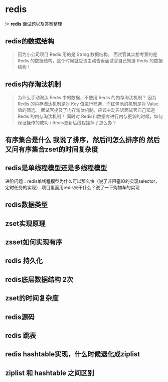 # redis
!> **redis** 面试题以及答案整理


## redis的数据结构
> 因为小公司项目 Redis 用的是 String 数据结构。
> 面试官其实想考察的是 Redis 的数据结构，这个时候就应该主动告诉面试官自己知道 Redis 的数据结构！

## redis内存淘汰机制

> 为什么手动淘汰 Redis 中的数据，不使用 Redis 的内存淘汰机制？
因为 Redis 的内存淘汰机制是对 Key 值进行筛选，而红包池的机制是对 Value 值的筛选。
面试官提及了内存淘汰机制，应该主动告诉面试官自己知道 Redis 的内存淘汰机制！
同时对 Redis和数据库进行内存更新的时候，如何保证操作的成功 / Redis更新后线程挂掉了怎么办？


## 有序集合是什么 我说了排序，然后问怎么排序的 然后又问有序集合zset的时间复杂度



## redis是单线程模型还是多线程模型
进阶问题：redis单线程模型为什么可以那么快（说了非阻塞IO的实现selector，定时任务的实现）
项目里面用redis来干什么？说了一下购物车的实现


## redis数据类型

## zset实现原理

## zsset如何实现有序


## redis 持久化
## redis底层数据结构 2次
## zset的时间复杂度
## redis源码

## redis 跳表 
## redis hashtable实现，什么时候退化成ziplist
## ziplist 和 hashtable 之间区别


